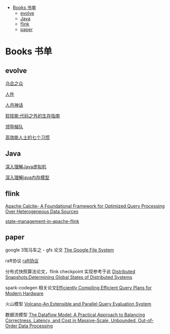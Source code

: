 - [Books 书单](#books-书单)
  - [evolve](#evolve)
  - [Java](#java)
  - [flink](#flink)
  - [paper](#paper)


# Books 书单

## evolve

[乌合之众](./evolve/%E3%80%8A%E4%B9%8C%E5%90%88%E4%B9%8B%E4%BC%97%E5%A4%A7%E4%BC%97%E5%BF%83%E7%90%86%E7%A0%94%E7%A9%B6%E3%80%8B.pdf)

[人件](./evolve/%E3%80%8A%E4%BA%BA%E4%BB%B6%20%E5%8E%9F%E4%B9%A6%E7%AC%AC3%E7%89%88%E3%80%8B.pdf)

[人月神话](./evolve/%E4%BA%BA%E6%9C%88%E7%A5%9E%E8%AF%9D.pdf)

[软技能:代码之外的生存指南](./evolve/%E8%BD%AF%E6%8A%80%E8%83%BD%EF%BC%9A%E4%BB%A3%E7%A0%81%E4%B9%8B%E5%A4%96%E7%9A%84%E7%94%9F%E5%AD%98%E6%8C%87%E5%8D%97.pdf)

[领导梯队](./evolve/%E9%A2%86%E5%AF%BC%E6%A2%AF%E9%98%9F%EF%BC%9A%E5%85%A8%E9%9D%A2%E6%89%93%E9%80%A0%E9%A2%86%E5%AF%BC%E5%8A%9B%E9%A9%B1%E5%8A%A8%E5%9E%8B%E5%85%AC%E5%8F%B8-%E6%8B%89%E5%A7%86%C2%B7%E6%9F%A5%E5%85%B0.pdf)

[高效能人士的七个习惯](./evolve/%E9%AB%98%E6%95%88%E8%83%BD%E4%BA%BA%E5%A3%AB%E7%9A%84%E4%B8%83%E4%B8%AA%E4%B9%A0%E6%83%AF(20%E5%91%A8%E5%B9%B4%E7%BA%AA%E5%BF%B5%E7%89%88)%E5%8F%B2%E8%92%82%E8%8A%AC%C2%B7%E6%9F%AF%E7%BB%B4.pdf)

## Java

[深入理解Java虚拟机](./java/%E6%B7%B1%E5%85%A5%E7%90%86%E8%A7%A3Java%E8%99%9A%E6%8B%9F%E6%9C%BA%EF%BC%9AJVM%E9%AB%98%E7%BA%A7%E7%89%B9%E6%80%A7%E4%B8%8E%E6%9C%80%E4%BD%B3%E5%AE%9E%E8%B7%B5%EF%BC%88%E7%AC%AC3%E7%89%88%EF%BC%89%E5%91%A8%E5%BF%97%E6%98%8E.pdf)

[深入理解java内存模型](./java/%E6%B7%B1%E5%85%A5%E7%90%86%E8%A7%A3java%E5%86%85%E5%AD%98%E6%A8%A1%E5%9E%8B.pdf)

## flink

[Apache Calcite- A Foundational Framework for Optimized Query Processing Over Heterogeneous Data Sources](./flink/Apache%20Calcite-%20A%20Foundational%20Framework%20for%20Optimized%20Query%20Processing%20Over%20Heterogeneous%20Data%20Sources.pdf)

[state-management-in-apache-flink](./flink/state-management-in-apache-flink.pdf)

## paper

google 3驾马车之 - gfs 论文 [The Google File System](./paper/gfs.pdf)

raft协议 [raft协议](./paper/raft.pdf)


分布式快照算法论文，flink checkpoint 实现参考于此 [Distributed Snapshots:Determining Global States of Distributed Systems](./paper/Distributed%20Snapshots.pdf)

spark-codegen 相关论文[Efficiently Compiling Efficient Query Plans for Modern Hardware](./paper/Efficiently%20Compiling%20Efficient%20Query%20Plans%20for%20Modern%20Hardware.pdf)

火山模型 [Volcano-An Extensible and Parallel Query Evaluation System](./paper/Volcano-An%20Extensible%20and%20Parallel%20Query%20Evaluation%20System.pdf)

数据流模型 [The Dataflow Model: A Practical Approach to Balancing Correctness, Latency, and Cost in Massive-Scale, Unbounded, Out-of-Order Data Processing](./paper/The%20Dataflow%20Model.pdf)